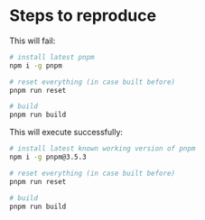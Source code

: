 # Steps to reproduce

This will fail:

```sh
# install latest pnpm
npm i -g pnpm

# reset everything (in case built before)
pnpm run reset

# build
pnpm run build

```

This will execute successfully:

```sh
# install latest known working version of pnpm
npm i -g pnpm@3.5.3

# reset everything (in case built before)
pnpm run reset

# build
pnpm run build

```